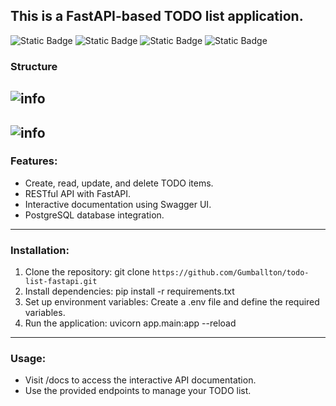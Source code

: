 ## This is a FastAPI-based TODO list application.
![Static Badge](https://img.shields.io/badge/fastapi-0.110.0-blue)
![Static Badge](https://img.shields.io/badge/psycopg2-2.9.9-blue)
![Static Badge](https://img.shields.io/badge/pydantic-2.6.4-blue)
![Static Badge](https://img.shields.io/badge/uvicorn-0.29.0-blue)



### Structure
![info](https://i.imgur.com/izMtFKP.png)
---
![info](https://i.imgur.com/lMImmm7.png)
---
### Features:
+ Create, read, update, and delete TODO items.
+ RESTful API with FastAPI.
+ Interactive documentation using Swagger UI.
+ PostgreSQL database integration.
---
  
### Installation:
1. Clone the repository: git clone `https://github.com/Gumballton/todo-list-fastapi.git`
2. Install dependencies: pip install -r requirements.txt
3. Set up environment variables: Create a .env file and define the required variables.
4. Run the application: uvicorn app.main:app --reload
---

### Usage:
+ Visit /docs to access the interactive API documentation.
+ Use the provided endpoints to manage your TODO list.
  